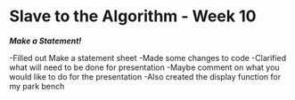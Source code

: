# Slave to the Algorithm - Week 10

__*Make a Statement!*__

-Filled out Make a statement sheet
-Made some changes to code
-Clarified what will need to be done for presentation
-Maybe comment on what you would like to do for the presentation
-Also created the display function for my park bench
